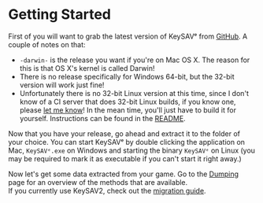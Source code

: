 # Getting Started

First of you will want to grab the latest version of KeySAVᵉ from [GitHub](https://github.com/Cu3PO42/KeySAVe/releases). A couple of notes on that:

  * `-darwin-` is the release you want if you're on Mac OS X. The reason for this is that OS X's kernel is called Darwin!
  * There is no release specifically for Windows 64-bit, but the 32-bit version will work just fine!
  * Unfortunately there is no 32-bit Linux version at this time, since I don't know of a CI server that does 32-bit Linux builds, if you know one, please [let me know]()! In the mean time, you'll just have to build it for yourself. Instructions can be found in the [README]().

Now that you have your release, go ahead and extract it to the folder of your choice. You can start KeySAVᵉ by double clicking the application on Mac, `KeySAVᵉ.exe` on Windows and starting the binary `KeySAVᵉ` on Linux (you may be required to mark it as executable if you can't start it right away.)

Now let's get some data extracted from your game. Go to the [Dumping](dumping.md) page for an overview of the methods that are available.  
If you currently use KeySAV2, check out the [migration guide](migration.md).
